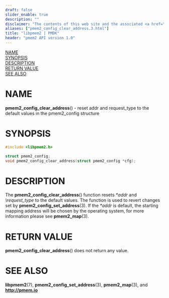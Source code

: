 ```yaml
---
draft: false
slider_enable: true
description: ""
disclaimer: "The contents of this web site and the associated <a href=\"https://github.com/pmem\">GitHub repositories</a> are BSD-licensed open source."
aliases: ["pmem2_config_clear_address.3.html"]
title: "libpmem2 | PMDK"
header: "pmem2 API version 1.0"
---
```


[comment]: <> (SPDX-License-Identifier: BSD-3-Clause)
[comment]: <> (Copyright 2020, Intel Corporation)

[comment]: <> (pmem2_config_clear_address.3 -- man page for libpmem2 config API)

[NAME](#name)<br />
[SYNOPSIS](#synopsis)<br />
[DESCRIPTION](#description)<br />
[RETURN VALUE](#return-value)<br />
[SEE ALSO](#see-also)<br />

# NAME #

**pmem2_config_clear_address**() - reset addr and request_type to the default values
in the pmem2_config structure

# SYNOPSIS #

```c
#include <libpmem2.h>

struct pmem2_config;
void pmem2_config_clear_address(struct pmem2_config *cfg);
```

# DESCRIPTION #

The **pmem2_config_clear_address**() function resets *\*addr* and *\request_type* to the default values.
The function is used to revert changes set by **pmem2_config_set_address**(3).
If the *\*addr* is default, the starting mapping address will be chosen by the operating system, for
more information please see **pmem2_map**(3).

# RETURN VALUE #

**pmem2_config_clear_address**() does not return any value.

# SEE ALSO #

**libpmem2**(7), **pmem2_config_set_address**(3), **pmem2_map**(3), and **<http://pmem.io>**
